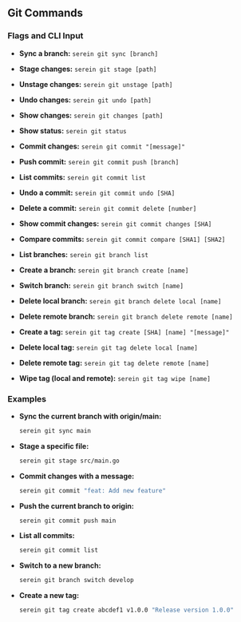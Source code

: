 ## Git Commands

### Flags and CLI Input

*   **Sync a branch:**
    `serein git sync [branch]`

*   **Stage changes:**
    `serein git stage [path]`

*   **Unstage changes:**
    `serein git unstage [path]`

*   **Undo changes:**
    `serein git undo [path]`

*   **Show changes:**
    `serein git changes [path]`

*   **Show status:**
    `serein git status`

*   **Commit changes:**
    `serein git commit "[message]"`

*   **Push commit:**
    `serein git commit push [branch]`

*   **List commits:**
    `serein git commit list`

*   **Undo a commit:**
    `serein git commit undo [SHA]`

*   **Delete a commit:**
    `serein git commit delete [number]`

*   **Show commit changes:**
    `serein git commit changes [SHA]`

*   **Compare commits:**
    `serein git commit compare [SHA1] [SHA2]`

*   **List branches:**
    `serein git branch list`

*   **Create a branch:**
    `serein git branch create [name]`

*   **Switch branch:**
    `serein git branch switch [name]`

*   **Delete local branch:**
    `serein git branch delete local [name]`

*   **Delete remote branch:**
    `serein git branch delete remote [name]`

*   **Create a tag:**
    `serein git tag create [SHA] [name] "[message]"`

*   **Delete local tag:**
    `serein git tag delete local [name]`

*   **Delete remote tag:**
    `serein git tag delete remote [name]`

*   **Wipe tag (local and remote):**
    `serein git tag wipe [name]`

### Examples

*   **Sync the current branch with origin/main:**
    ```bash
    serein git sync main
    ```

*   **Stage a specific file:**
    ```bash
    serein git stage src/main.go
    ```

*   **Commit changes with a message:**
    ```bash
    serein git commit "feat: Add new feature"
    ```

*   **Push the current branch to origin:**
    ```bash
    serein git commit push main
    ```

*   **List all commits:**
    ```bash
    serein git commit list
    ```

*   **Switch to a new branch:**
    ```bash
    serein git branch switch develop
    ```

*   **Create a new tag:**
    ```bash
    serein git tag create abcdef1 v1.0.0 "Release version 1.0.0"
    ```